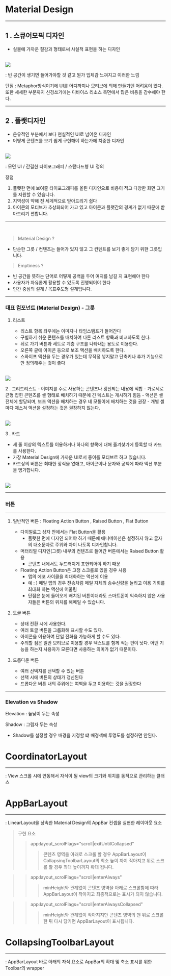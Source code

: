 # Material Design
---

## 1 . 스큐어모픽 디자인

- 실물에 가까운 질감과 형태로써 사실적 표현을 하는 디자인
     
<br />
<img src="./images/skeuomorphic1.JPG"/>  

: 빈 공간이 생기면 들어가야할 것 같고 뭔가 입체감 느껴지고 이러한 느낌

단점 : Metaphor방식이기에 UI를 어디까지나 모티브에 의해 만들기엔 어려움이 있다.
또한 세세한 부분까지 신경쓰기에는 디바이스 리소스 측면에서 많은 비용을 감수해야 한다.

---

## 2 . 플랫디자인 

- 은유적인 부분에서 보다 현실적인 UI로 넘어온 디자인
- 어떻게 콘텐츠를 보기 쉽게 구현해야 하는가에 치중한 디자인


<br />


<img src="./images/flat.JPG" />

: 모던 UI / 간결한 타이포그래피 / 스탠다드형 UI 정의 

장점 

1. 플랫한 면에 보여줄 타이포그래피를 올린 디자인으로 비용이 적고 다양한 화면 크기를 지원할 수 있습니다.
2. 지역성이 약해 전 세계적으로 받아드리기 쉽다
3. 아이콘의 모티브가 추상화되어 가고 있고 아이콘과 플랫간의 경계가 없기 때문에 받아드리기 편합니다.


---

<br />


> Material Design ?

- 단순한 그릇 / 컨텐츠는 들어가 있지 않고 그 컨텐트를 보기 좋게 담기 위한 그릇입니다.

> Emptiness ?

- 빈 공간을 뜻하는 단어로 어떻게 공백을 두어 여지를 남길 지 표현해야 한다
- 사용자가 자유롭게 활용할 수 있도록 진행되어야 한다
- 인간 중심의 설계 / 목표주도형 설계입니다.


---

### 대표 컴포넌트 (Material Design) - 그릇

1. 리스트

   - 리스트 항목 좌우에는 이미지나 타임스탬프가 들어간다
   - 구별하기 쉬운 콘텐츠를 배치하여 다른 리스트 항목과 비교하도록 한다.
   - 뒤로 가기 버튼과 세트로 계층 구조를 나타내는 용도로 이용한다.
   - 오른쪽 긑에 아이콘 등으로 보조 액션을 배치하도록 한다.
   - 스와이프 액션을 두는 경우가 있는데 무작정 넣지말고 단축키나 추가 기능으로만 정의해주는 것이 좋다
 
 <br />

<img src="./images/list.JPG"/> 

<br />

2 . 그리드리스트
    - 이미지를 주로 사용하는 콘텐츠나 갱신되는 내용에 적합
    - 가로세로 균형 잡힌 콘텐츠를 셀 형태로 배치하기 때문에 긴 텍스트는 게시하기 힘듬
    - 액션은 셀 전체에 할당되며, 보조 액션을 배치하는 경우 네 모퉁이에 배치하는 것을 권장
    - 개별 셀마다 제스쳐 액션을 설정하는 것은 권장하지 않는다.


<br />

<img src="./images/gridlist.JPG" />


3 . 카드
 	
   - 세 줄 이상의 텍스트를 이용하거나 하나의 항목에 대해 즐겨찾기에 등록할 때 카드를 사용한다.
   - 가장 Material Design에 가까운 UI로서 종이를 모티브르 하고 있습니다.
   - 카드상의 버튼은 최대한 장식을 없애고, 아이콘이나 문자와 공백에 따라 액션 부분을 명가합니다.

   <br />



   
<img src="./images/card.JPG"/>

---

### 버튼
---

1. 일반적인 버튼 : Floating Action Button , Raised Button , Flat Button
	- 다이얼로그 상자 안에서는 Flat Button을 활용 
		- 플랫한 면에 디자인 되어야 하기 때문에 애니메이션은 설정하지 않고 글자의 대소문자로 주위와 차이 나도록 디자인합니다.
	- 머터리얼 디자인(그릇) 내부의 컨텐츠로 들어간 버튼에서는 Raised Button 활용
		- 콘텐츠 내에서도 두드러지게 표현되어야 하기 때문 
	- Floating Action Button은 고정 스크롤로 있을 경우 사용
		- 앱의 에코 사이클을 최대화하는 액션에 이용
		- 예 : ) 메일 앱의 경우 전송처럼 메일 자체의 송수신량을 늘리고 이용 기회를 최대화 하는 액션에 어울림
		- 단점은 눈에 들어오게 배치된 버튼이더라도 스마트폰이 익숙하지 않은 사용자들은 버튼의 위치를 해메일 수 있습니다.


2. 토글 버튼 
	- 상태 전환 시에 사용한다.
	- 여러 토글 버튼을 그룹화해 표시할 수도 있다.
	- 아이콘을 이용하여 단일 전화을 가능하게 할 수도 있다.
	- 주의할 점은 일반 모티브로 이용할 경우 텍스트를 함께 적는 편이 낫다. 어떤 기능을 하는지 사용자가 모른다면 사용하는 의미가 없기 때문이다.




3. 드롭다운 버튼 
	- 여러 선택지를 선택할 수 있는 버튼
	- 선택 시에 버튼의 상태가 갱신된다
	- 드롭다운 버튼 내의 주위에는 여백을 두고 이용하는 것을 권장한다

---

### Elevation vs Shadow

Elevation : 높낮이 두는 속성

Shadow : 그림자 두는 속성 


- Shadow를 설정할 경우 배경을 지정할 떄 배경색에 투명도를 설정하면 안된다.


# CoordinatorLayout

---

: View 스크롤 시에 연동해서 자식이 될 view의 크기와 위치를 동적으로 관리하는 클래스 


# AppBarLayout

---
: LinearLayout을 상속한 Material Design의 AppBar 컨셉을 실현한 레이아웃 요소

> 구현 요소
> > app:layout_scrolFlags="scroll|exitUntilCollapsed" 
> > >  콘텐츠 영역을 아래로 스크롤 할 경우 AppBarLayout이 CollapsingToolbarLayout의 최소 높이 까지 작아지고 위로 스크롤 할 경우 최대 높이까지 확대 됩니다.

> > app:layout_scrolFlags="scroll|enterAlways" 
> > >  minHeight와 관계없이 콘텐츠 영역을 아래로 스크롤함에 따라 AppBarLayout이 작아지고 최종적으로는 표시가 되지 않습니다.

> > app:layout_scrolFlags="scroll|enterAlwaysCollapsed" 
> > >  minHeight와 관계없이 작아지지만 콘텐츠 영역의 맨 위로 스크롤한 뒤 다시 당기면 AppBarLayout이 표시됩니다. 


# CollapsingToolbarLayout
---
: AppBarLayout 바로 아래의 자식 요소로 AppBar의 확대 및 축소 표시를 위한 Toolbar의 wrapper


